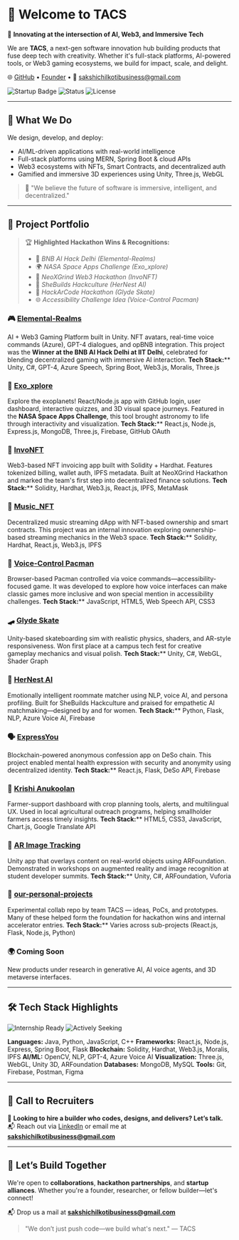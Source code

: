 # 🚀 Welcome to TACS 

🔧 **Innovating at the intersection of AI, Web3, and Immersive Tech**

We are **TACS**, a next-gen software innovation hub building products that fuse deep tech with creativity. Whether it's full-stack platforms, AI-powered tools, or Web3 gaming ecosystems, we build for impact, scale, and delight.

🌐 [GitHub](https://github.com/The-TACS) • [Founder](https://www.linkedin.com/in/sakshi-chilkoti-278252285/) • 📧 [sakshichilkotibusiness@gmail.com](mailto:sakshichilkotibusiness@gmail.com)

![Startup Badge](https://img.shields.io/badge/Powered%20By-TACS%20Innovation-brightgreen) ![Status](https://img.shields.io/badge/Status-Building-blue) ![License](https://img.shields.io/badge/License-MIT-purple)

---

## 🧠 What We Do

We design, develop, and deploy:

* AI/ML-driven applications with real-world intelligence
* Full-stack platforms using MERN, Spring Boot & cloud APIs
* Web3 ecosystems with NFTs, Smart Contracts, and decentralized auth
* Gamified and immersive 3D experiences using Unity, Three.js, WebGL

> 🧭 "We believe the future of software is immersive, intelligent, and decentralized."

---

## 💼 Project Portfolio

> 🏆 **Highlighted Hackathon Wins & Recognitions:**
>
> * 🥇 *BNB AI Hack Delhi (Elemental-Realms)*
> * 🌍 *NASA Space Apps Challenge (Exo_xplore)*
> * 🚀 *NeoXGrind Web3 Hackathon (InvoNFT)*
> * 🎯 *SheBuilds Hackculture (HerNest AI)*
> * 🥇 *HackArCode Hackathon (Glyde Skate)*
> * 🌐 *Accessibility Challenge Idea (Voice-Control Pacman)*

### 🎮 [Elemental‑Realms](https://github.com/The-TACS/Elemental-Realms-)

AI + Web3 Gaming Platform built in Unity. NFT avatars, real-time voice commands (Azure), GPT-4 dialogues, and opBNB integration. This project was the **Winner at the BNB AI Hack Delhi at IIT Delhi**, celebrated for blending decentralized gaming with immersive AI interaction.
**Tech Stack:**\*\* Unity, C#, GPT-4, Azure Speech, Spring Boot, Web3.js, Moralis, Three.js

### 🌌 [Exo\_xplore](https://github.com/The-TACS/Exo_xplore)

Explore the exoplanets! React/Node.js app with GitHub login, user dashboard, interactive quizzes, and 3D visual space journeys. Featured in the **NASA Space Apps Challenge**, this tool brought astronomy to life through interactivity and visualization.
**Tech Stack:**\*\* React.js, Node.js, Express.js, MongoDB, Three.js, Firebase, GitHub OAuth

### 💸 [InvoNFT](https://github.com/The-TACS/InvoNFT)

Web3-based NFT invoicing app built with Solidity + Hardhat. Features tokenized billing, wallet auth, IPFS metadata. Built at NeoXGrind Hackathon and marked the team's first step into decentralized finance solutions.
**Tech Stack:**\*\* Solidity, Hardhat, Web3.js, React.js, IPFS, MetaMask

### 🎵 [Music\_NFT](https://github.com/The-TACS/Music_NFT)

Decentralized music streaming dApp with NFT-based ownership and smart contracts. This project was an internal innovation exploring ownership-based streaming mechanics in the Web3 space.
**Tech Stack:**\*\* Solidity, Hardhat, React.js, Web3.js, IPFS

### 🎤 [Voice-Control Pacman](https://github.com/The-TACS/Voice-control-Pacman)

Browser-based Pacman controlled via voice commands—accessibility-focused game. It was developed to explore how voice interfaces can make classic games more inclusive and won special mention in accessibility challenges.
**Tech Stack:**\*\* JavaScript, HTML5, Web Speech API, CSS3

### 🛹 [Glyde Skate](https://github.com/The-TACS/Glyde-Skate-Project)

Unity-based skateboarding sim with realistic physics, shaders, and AR-style responsiveness. Won first place at a campus tech fest for creative gameplay mechanics and visual polish.
**Tech Stack:**\*\* Unity, C#, WebGL, Shader Graph

### 🤖 [HerNest AI](https://github.com/The-TACS/HerNest-AI)

Emotionally intelligent roommate matcher using NLP, voice AI, and persona profiling. Built for SheBuilds Hackculture and praised for empathetic AI matchmaking—designed by and for women.
**Tech Stack:**\*\* Python, Flask, NLP, Azure Voice AI, Firebase

### 🗣️ [ExpressYou](https://github.com/The-TACS/ExpressYou)

Blockchain-powered anonymous confession app on DeSo chain. This project enabled mental health expression with security and anonymity using decentralized identity.
**Tech Stack:**\*\* React.js, Flask, DeSo API, Firebase

### 🌾 [Krishi Anukoolan](https://github.com/The-TACS/Krishi-Anukoolan)

Farmer-support dashboard with crop planning tools, alerts, and multilingual UX. Used in local agricultural outreach programs, helping smallholder farmers access timely insights.
**Tech Stack:**\*\* HTML5, CSS3, JavaScript, Chart.js, Google Translate API

### 🧩 [AR Image Tracking](https://github.com/The-TACS/AR-Image-Tracking)

Unity app that overlays content on real-world objects using ARFoundation. Demonstrated in workshops on augmented reality and image recognition at student developer summits.
**Tech Stack:**\*\* Unity, C#, ARFoundation, Vuforia

### 🧪 [our-personal-projects](https://github.com/The-TACS/our-personal-projects)

Experimental collab repo by team TACS — ideas, PoCs, and prototypes. Many of these helped form the foundation for hackathon wins and internal accelerator entries.
**Tech Stack:**\*\* Varies across sub-projects (React.js, Flask, Node.js, Python)

### 🌍 Coming Soon

New products under research in generative AI, AI voice agents, and 3D metaverse interfaces.

---

## 🛠️ Tech Stack Highlights

![Internship Ready](https://img.shields.io/badge/Internship-Ready-brightgreen) ![Actively Seeking](https://img.shields.io/badge/Actively%20Seeking-Software%20Engineer-blue)

**Languages:** Java, Python, JavaScript, C++
**Frameworks:** React.js, Node.js, Express, Spring Boot, Flask
**Blockchain:** Solidity, Hardhat, Web3.js, Moralis, IPFS
**AI/ML:** OpenCV, NLP, GPT-4, Azure Voice AI
**Visualization:** Three.js, WebGL, Unity 3D, ARFoundation
**Databases:** MongoDB, MySQL
**Tools:** Git, Firebase, Postman, Figma

---


## 📩 Call to Recruiters

🚀 **Looking to hire a builder who codes, designs, and delivers? Let’s talk.**
📬 Reach out via [LinkedIn](https://www.linkedin.com/in/sakshi-chilkoti-278252285/) or email me at **[sakshichilkotibusiness@gmail.com](mailto:sakshichilkotibusiness@gmail.com)**

---

## 🤝 Let’s Build Together

We're open to **collaborations**, **hackathon partnerships**, and **startup alliances**.
Whether you're a founder, researcher, or fellow builder—let's connect!

📬 Drop us a mail at **[sakshichilkotibusiness@gmail.com](mailto:sakshichilkotibusiness@gmail.com)**

> "We don’t just push code—we build what's next." — TACS
